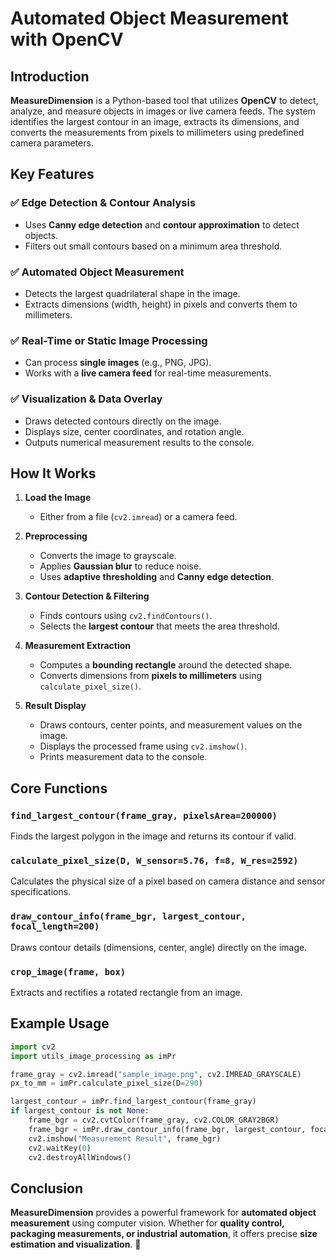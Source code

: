 # Automated Object Measurement with OpenCV

## Introduction
**MeasureDimension** is a Python-based tool that utilizes **OpenCV** to detect, analyze, and measure objects in images or live camera feeds. The system identifies the largest contour in an image, extracts its dimensions, and converts the measurements from pixels to millimeters using predefined camera parameters.

## Key Features
### ✅ Edge Detection & Contour Analysis
- Uses **Canny edge detection** and **contour approximation** to detect objects.
- Filters out small contours based on a minimum area threshold.

### ✅ Automated Object Measurement
- Detects the largest quadrilateral shape in the image.
- Extracts dimensions (width, height) in pixels and converts them to millimeters.

### ✅ Real-Time or Static Image Processing
- Can process **single images** (e.g., PNG, JPG).
- Works with a **live camera feed** for real-time measurements.

### ✅ Visualization & Data Overlay
- Draws detected contours directly on the image.
- Displays size, center coordinates, and rotation angle.
- Outputs numerical measurement results to the console.

## How It Works
1. **Load the Image**
   - Either from a file (`cv2.imread`) or a camera feed.

2. **Preprocessing**
   - Converts the image to grayscale.
   - Applies **Gaussian blur** to reduce noise.
   - Uses **adaptive thresholding** and **Canny edge detection**.

3. **Contour Detection & Filtering**
   - Finds contours using `cv2.findContours()`.
   - Selects the **largest contour** that meets the area threshold.

4. **Measurement Extraction**
   - Computes a **bounding rectangle** around the detected shape.
   - Converts dimensions from **pixels to millimeters** using `calculate_pixel_size()`.

5. **Result Display**
   - Draws contours, center points, and measurement values on the image.
   - Displays the processed frame using `cv2.imshow()`.
   - Prints measurement data to the console.

## Core Functions
### `find_largest_contour(frame_gray, pixelsArea=200000)`
Finds the largest polygon in the image and returns its contour if valid.

### `calculate_pixel_size(D, W_sensor=5.76, f=8, W_res=2592)`
Calculates the physical size of a pixel based on camera distance and sensor specifications.

### `draw_contour_info(frame_bgr, largest_contour, focal_length=200)`
Draws contour details (dimensions, center, angle) directly on the image.

### `crop_image(frame, box)`
Extracts and rectifies a rotated rectangle from an image.

## Example Usage
```python
import cv2
import utils_image_processing as imPr

frame_gray = cv2.imread("sample_image.png", cv2.IMREAD_GRAYSCALE)
px_to_mm = imPr.calculate_pixel_size(D=290)

largest_contour = imPr.find_largest_contour(frame_gray)
if largest_contour is not None:
    frame_bgr = cv2.cvtColor(frame_gray, cv2.COLOR_GRAY2BGR)
    frame_bgr = imPr.draw_contour_info(frame_bgr, largest_contour, focal_length=290)
    cv2.imshow("Measurement Result", frame_bgr)
    cv2.waitKey(0)
    cv2.destroyAllWindows()
```

## Conclusion
**MeasureDimension** provides a powerful framework for **automated object measurement** using computer vision. Whether for **quality control, packaging measurements, or industrial automation**, it offers precise **size estimation and visualization**. 🚀